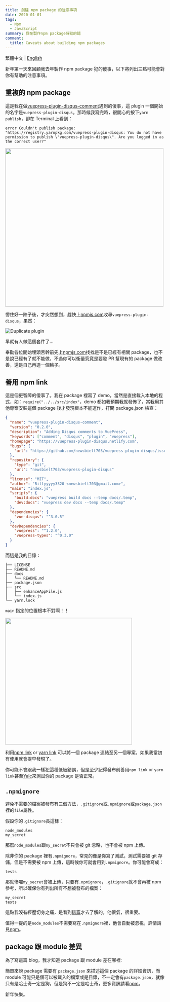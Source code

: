 ```yaml
---
title: 創建 npm package 的注意事項
date: 2020-01-01
tags:
  - Npm
  - JavaScript
summary: 我在製作npm package時犯的錯
comment:
  title: Caveats about building npm packages
---
```


繁體中文 | [English](/en/2020/01/01/caveats-about-building-npm-packages/)

新年第一天來回顧我去年製作 npm package 犯的傻事，以下將列出三點可能會對你有幫助的注意事項。

## 重複的 npm package

這是我在做[vuepress-plugin-disqus-comment](https://github.com/newsbielt703/vuepress-plugin-disqus-comment)遇到的傻事，這 plugin 一個開始的名字是`vuepress-plugin-disqus`。那時候我寫完時，很開心的按下`yarn publish`，卻在 Terminal 上看到：

`error Couldn't publish package: "https://registry.yarnpkg.com/vuepress-plugin-disqus: You do not have permission to publish \"vuepress-plugin-disqus\". Are you logged in as the correct user?"`

<img src="@assets/20200101/julia.jpg" width="500px" class="align-center">

愣住好一陣子後，才突然想到，趕快上[npmjs.com](https://www.npmjs.com/)收尋`vuepress-plugin-disqus`，果然：

![Duplicate plugin](@assets/20200101/duplicate-plugin.png)

早就有人做這個套件了...

奉勸各位開始埋頭苦幹前先上[npmjs.com](https://www.npmjs.com/)找找是不是已經有相關 package，也不是說已經有了就不能做，不過你可以衡量究竟是要發 PR 幫現有的 package 做改善，還是自己再造一個輪子。

## 善用 npm link

這是個更智障的傻事了。我在 package 裡寫了 demo，當然是直接載入本地的程式，如：`require("../../src/index"`，demo 都如我預期我就發佈了，當我用其他專案安裝這個 package 後才發現根本不能運作，打開 package.json 檢查：

```json
{
  "name": "vuepress-plugin-disqus-comment",
  "version": "0.2.0",
  "description": "Adding Disqus comments to VuePress",
  "keywords": ["comment", "disqus", "plugin", "vuepress"],
  "homepage": "https://vuepress-plugin-disqus.netlify.com",
  "bugs": {
    "url": "https://github.com/newsbielt703/vuepress-plugin-disqus/issues"
  },
  "repository": {
    "type": "git",
    "url": "newsbielt703/vuepress-plugin-disqus"
  },
  "license": "MIT",
  "author": "Billyyyyy3320 <newsbielt703@gmail.com>",
  "main": "index.js",
  "scripts": {
    "build:docs": "vuepress build docs --temp docs/.temp",
    "dev:docs": "vuepress dev docs --temp docs/.temp"
  },
  "dependencies": {
    "vue-disqus": "^3.0.5"
  },
  "devDependencies": {
    "vuepress": "^1.2.0",
    "vuepress-types": "^0.3.0"
  }
}
```

而這是我的目錄：

```shell
├── LICENSE
├── README.md
├── docs
│   └── README.md
├── package.json
├── src
│   ├── enhanceAppFile.js
│   └── index.js
└── yarn.lock
```

`main` 指定的位置根本不對啊！！

<img src="@assets/20200101/yelling.jpg" width="400px" class="align-center">

利用[npm link](https://docs.npmjs.com/cli/link) or [yarn link](https://yarnpkg.com/lang/en/docs/cli/link/) 可以將一個 package 連結至另一個專案，如果我當初有使用就會提早發現了。

你可能不會跟我一樣犯這種低級錯誤，但是至少記得發布前善用`npm link` or `yarn link`甚至[Yalc](https://github.com/whitecolor/yalc)來測試你的 package 是否正常。

## `.npmignore`

避免不需要的檔案被發布有三個方法，`.gitignore`或`.npmignore`或`package.json`裡的`file`屬性。

假設你的`.gitignore`長這樣：

```
node_modules
my_secret
```

那麼`node_modules`跟`my_secret`不只會被 git 忽略，也不會被 npm 上傳。

除非你的 package 裡有`.npmignore`，常見的像是你寫了測試，測試需要被 git 存儲，但是不需要被 npm 上傳，這時候你可就會用到`.npmignore`。你可能會寫成：

```
tests
```

那就慘囉`my_secret`會被上傳，只要有`.npmignore`，`.gitignore`就不會再被 npm 參考，所以確保你有列出所有不想被發布的檔案：

```
my_secret
tests
```

這點我沒有經歷切身之痛，是看到[這篇](https://medium.com/@jdxcode/for-the-love-of-god-dont-use-npmignore-f93c08909d8d)才去了解的，他很氣，很重要。

值得一提的是`node_modules`不需要寫在`.npmignore`裡，他會自動被忽視，詳情請見[npm](https://docs.npmjs.com/misc/developers#keeping-files-out-of-your-package)。

## package 跟 module 差異

為了寫這篇 blog，我才知道 package 跟 module 差在哪裡:

簡單來說 package 需要有 `package.json` 來描述這個 package 的詳細資訊，而 module 可能只是個可以被載入的檔案或是目錄，不一定會有`package.json`，就像只有是哈士奇一定是狗，但是狗不一定是哈士奇，更多資訊請看[npm](https://docs.npmjs.com/about-packages-and-modules)。

新年快樂。
